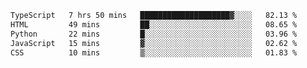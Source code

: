 <!--START_SECTION:waka-->

```txt
TypeScript   7 hrs 50 mins   ████████████████████▓░░░░   82.13 %
HTML         49 mins         ██░░░░░░░░░░░░░░░░░░░░░░░   08.65 %
Python       22 mins         █░░░░░░░░░░░░░░░░░░░░░░░░   03.96 %
JavaScript   15 mins         ▓░░░░░░░░░░░░░░░░░░░░░░░░   02.62 %
CSS          10 mins         ▒░░░░░░░░░░░░░░░░░░░░░░░░   01.83 %
```

<!--END_SECTION:waka-->
